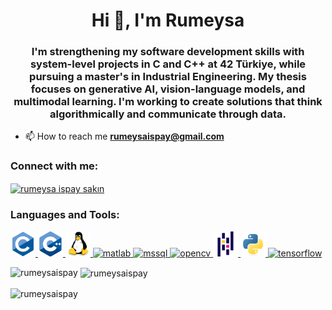 <h1 align="center">Hi 👋, I'm Rumeysa</h1>
<h3 align="center">I'm strengthening my software development skills with system-level projects in C and C++ at 42 Türkiye, while pursuing a master's in Industrial Engineering. My thesis focuses on generative AI, vision-language models, and multimodal learning. I'm working to create solutions that think algorithmically and communicate through data.</h3>

- 📫 How to reach me **rumeysaispay@gmail.com**

<h3 align="left">Connect with me:</h3>
<p align="left">
<a href="https://linkedin.com/in/rumeysa i̇spay sakın" target="blank"><img align="center" src="https://raw.githubusercontent.com/rahuldkjain/github-profile-readme-generator/master/src/images/icons/Social/linked-in-alt.svg" alt="rumeysa i̇spay sakın" height="30" width="40" /></a>
</p>

<h3 align="left">Languages and Tools:</h3>
<p align="left"> <a href="https://www.cprogramming.com/" target="_blank" rel="noreferrer"> <img src="https://raw.githubusercontent.com/devicons/devicon/master/icons/c/c-original.svg" alt="c" width="40" height="40"/> </a> <a href="https://www.w3schools.com/cpp/" target="_blank" rel="noreferrer"> <img src="https://raw.githubusercontent.com/devicons/devicon/master/icons/cplusplus/cplusplus-original.svg" alt="cplusplus" width="40" height="40"/> </a> <a href="https://www.linux.org/" target="_blank" rel="noreferrer"> <img src="https://raw.githubusercontent.com/devicons/devicon/master/icons/linux/linux-original.svg" alt="linux" width="40" height="40"/> </a> <a href="https://www.mathworks.com/" target="_blank" rel="noreferrer"> <img src="https://upload.wikimedia.org/wikipedia/commons/2/21/Matlab_Logo.png" alt="matlab" width="40" height="40"/> </a> <a href="https://www.microsoft.com/en-us/sql-server" target="_blank" rel="noreferrer"> <img src="https://www.svgrepo.com/show/303229/microsoft-sql-server-logo.svg" alt="mssql" width="40" height="40"/> </a> <a href="https://opencv.org/" target="_blank" rel="noreferrer"> <img src="https://www.vectorlogo.zone/logos/opencv/opencv-icon.svg" alt="opencv" width="40" height="40"/> </a> <a href="https://pandas.pydata.org/" target="_blank" rel="noreferrer"> <img src="https://raw.githubusercontent.com/devicons/devicon/2ae2a900d2f041da66e950e4d48052658d850630/icons/pandas/pandas-original.svg" alt="pandas" width="40" height="40"/> </a> <a href="https://www.python.org" target="_blank" rel="noreferrer"> <img src="https://raw.githubusercontent.com/devicons/devicon/master/icons/python/python-original.svg" alt="python" width="40" height="40"/> </a> <a href="https://www.tensorflow.org" target="_blank" rel="noreferrer"> <img src="https://www.vectorlogo.zone/logos/tensorflow/tensorflow-icon.svg" alt="tensorflow" width="40" height="40"/> </a> </p>

<p><img align="left" src="https://github-readme-stats.vercel.app/api/top-langs?username=rumeysaispay&show_icons=true&locale=en&layout=compact" alt="rumeysaispay" /></p>

<p>&nbsp;<img align="center" src="https://github-readme-stats.vercel.app/api?username=rumeysaispay&show_icons=true&title_color=311e76&text_color=272682&bg_color=141010&locale=en" alt="rumeysaispay" /></p>

<p><img align="center" src="https://github-readme-streak-stats.herokuapp.com/?user=rumeysaispay&" alt="rumeysaispay" /></p>
